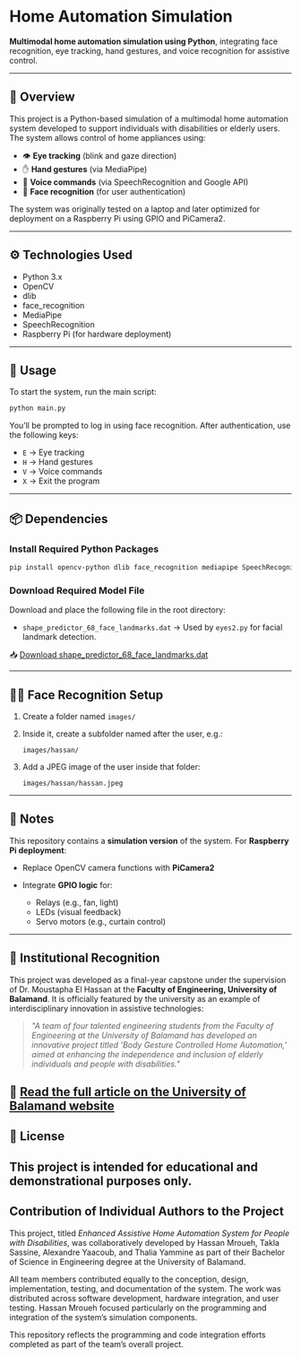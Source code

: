 # Home Automation Simulation

**Multimodal home automation simulation using Python**, integrating face recognition, eye tracking, hand gestures, and voice recognition for assistive control.

---

## 🧩 Overview

This project is a Python-based simulation of a multimodal home automation system developed to support individuals with disabilities or elderly users. The system allows control of home appliances using:

* 👁️ **Eye tracking** (blink and gaze direction)
* ✋ **Hand gestures** (via MediaPipe)
* 🎤 **Voice commands** (via SpeechRecognition and Google API)
* 🧑 **Face recognition** (for user authentication)

The system was originally tested on a laptop and later optimized for deployment on a Raspberry Pi using GPIO and PiCamera2.

---

## ⚙️ Technologies Used

* Python 3.x
* OpenCV
* dlib
* face\_recognition
* MediaPipe
* SpeechRecognition
* Raspberry Pi (for hardware deployment)

---

## 🚀 Usage

To start the system, run the main script:

```bash
python main.py
```

You’ll be prompted to log in using face recognition. After authentication, use the following keys:

* `E` → Eye tracking
* `H` → Hand gestures
* `V` → Voice commands
* `X` → Exit the program

---

## 📦 Dependencies

### Install Required Python Packages

```bash
pip install opencv-python dlib face_recognition mediapipe SpeechRecognition numpy
```

### Download Required Model File

Download and place the following file in the root directory:

* `shape_predictor_68_face_landmarks.dat`
  → Used by `eyes2.py` for facial landmark detection.

📥 [Download shape\_predictor\_68\_face\_landmarks.dat](https://www.kaggle.com/datasets/sergiovirahonda/shape-predictor-68-face-landmarksdat)

---

## 🧑‍🦰 Face Recognition Setup

1. Create a folder named `images/`

2. Inside it, create a subfolder named after the user, e.g.:

   ```
   images/hassan/
   ```

3. Add a JPEG image of the user inside that folder:

   ```
   images/hassan/hassan.jpeg
   ```

---

## 📝 Notes

This repository contains a **simulation version** of the system. For **Raspberry Pi deployment**:

* Replace OpenCV camera functions with **PiCamera2**
* Integrate **GPIO logic** for:

  * Relays (e.g., fan, light)
  * LEDs (visual feedback)
  * Servo motors (e.g., curtain control)

---
## 🏫 Institutional Recognition

This project was developed as a final-year capstone under the supervision of Dr. Moustapha El Hassan at the **Faculty of Engineering, University of Balamand**. It is officially featured by the university as an example of interdisciplinary innovation in assistive technologies:

> *"A team of four talented engineering students from the Faculty of Engineering at the University of Balamand has developed an innovative project titled 'Body Gesture Controlled Home Automation,' aimed at enhancing the independence and inclusion of elderly individuals and people with disabilities."*

📖 [Read the full article on the University of Balamand website](https://www.balamand.edu.lb/faculties/FOE/About/Pages/Details.aspx?FilterField1=ID&FilterValue1=542)
---
## 📄 License

This project is intended for **educational and demonstrational purposes only**.
---
## Contribution of Individual Authors to the Project

This project, titled *Enhanced Assistive Home Automation System for People with Disabilities*, was collaboratively developed by Hassan Mroueh, Takla Sassine, Alexandre Yaacoub, and Thalia Yammine as part of their Bachelor of Science in Engineering degree at the University of Balamand.

All team members contributed equally to the conception, design, implementation, testing, and documentation of the system. The work was distributed across software development, hardware integration, and user testing. Hassan Mroueh focused particularly on the programming and integration of the system’s simulation components.

This repository reflects the programming and code integration efforts completed as part of the team’s overall project.

